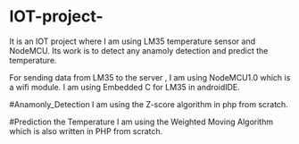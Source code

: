 # IOT-project-
It is an IOT project where I am using LM35 temperature sensor and NodeMCU. Its work is to detect any anamoly detection and predict the temperature.

For sending data from LM35 to the server , I am using NodeMCU1.0 which is a wifi module.
I am using Embedded C for LM35 in androidIDE.

#Anamonly_Detection
I am using the Z-score algorithm in php from scratch.

#Prediction the Temperature
I am using the Weighted Moving Algorithm which is also written in PHP  from scratch. 

